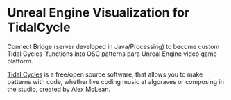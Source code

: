 # Unreal Engine Visualization for TidalCycle
Connect Bridge (server developed in Java/Processing) to become custom Tidal Cycles ´functions into OSC patterns para Unreal Engine video game platform.

<a href="https://tidalcycles.org/" target="_blank">Tidal Cycles</a> is a free/open source software, that allows you to make patterns with code, whether live coding music at algoraves or composing in the studio, created by Alex McLean.
